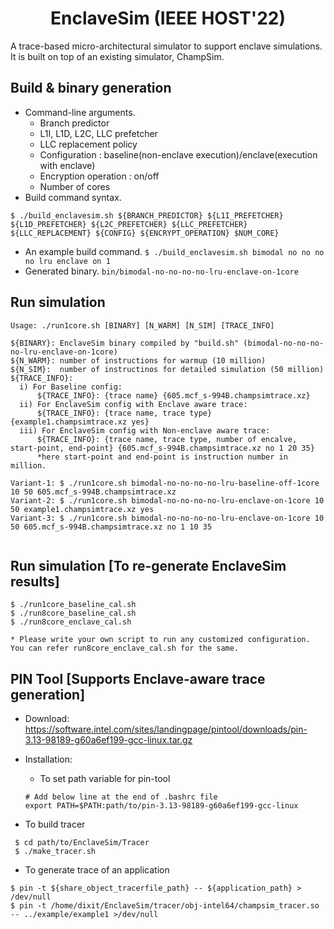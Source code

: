 <p align="center">
  <h1 align="center"> EnclaveSim (IEEE HOST'22) </h1>
  <p> A trace-based micro-architectural simulator to support enclave simulations. It is built on top of an existing simulator, ChampSim.</p>

## Build & binary generation
* Command-line arguments.
  * Branch predictor
  * L1I, L1D, L2C, LLC prefetcher
  * LLC replacement policy
  * Configuration : baseline(non-enclave execution)/enclave(execution with enclave)
  * Encryption operation : on/off
  * Number of cores
* Build command syntax.
``` 
$ ./build_enclavesim.sh ${BRANCH_PREDICTOR} ${L1I_PREFETCHER} ${L1D_PREFETCHER} ${L2C_PREFETCHER} ${LLC_PREFETCHER} ${LLC_REPLACEMENT} ${CONFIG} ${ENCRYPT_OPERATION} $NUM_CORE} 
```
* An example build command. ``` $ ./build_enclavesim.sh bimodal no no no no lru enclave on 1 ```
* Generated binary. ``` bin/bimodal-no-no-no-no-lru-enclave-on-1core ```

## Run simulation

``` 
Usage: ./run1core.sh [BINARY] [N_WARM] [N_SIM] [TRACE_INFO]

${BINARY}: EnclaveSim binary compiled by "build.sh" (bimodal-no-no-no-no-lru-enclave-on-1core)
${N_WARM}: number of instructions for warmup (10 million)
${N_SIM}:  number of instructinos for detailed simulation (50 million)
${TRACE_INFO}: 
  i) For Baseline config: 
      ${TRACE_INFO}: {trace name} {605.mcf_s-994B.champsimtrace.xz}
  ii) For EnclaveSim config with Enclave aware trace: 
      ${TRACE_INFO}: {trace name, trace type} {example1.champsimtrace.xz yes} 
  iii) For EnclaveSim config with Non-enclave aware trace: 
      ${TRACE_INFO}: {trace name, trace type, number of encalve, start-point, end-point} {605.mcf_s-994B.champsimtrace.xz no 1 20 35}
      *here start-point and end-point is instruction number in million.

Variant-1: $ ./run1core.sh bimodal-no-no-no-no-lru-baseline-off-1core 10 50 605.mcf_s-994B.champsimtrace.xz
Variant-2: $ ./run1core.sh bimodal-no-no-no-no-lru-enclave-on-1core 10 50 example1.champsimtrace.xz yes 
Variant-3: $ ./run1core.sh bimodal-no-no-no-no-lru-enclave-on-1core 10 50 605.mcf_s-994B.champsimtrace.xz no 1 10 35
 
```

## Run simulation [To re-generate EnclaveSim results]

```
$ ./run1core_baseline_cal.sh
$ ./run8core_baseline_cal.sh
$ ./run8core_enclave_cal.sh

* Please write your own script to run any customized configuration. You can refer run8core_enclave_cal.sh for the same. 
```



## PIN Tool [Supports Enclave-aware trace generation]
 
* Download: https://software.intel.com/sites/landingpage/pintool/downloads/pin-3.13-98189-g60a6ef199-gcc-linux.tar.gz

* Installation:

   * To set path variable for pin-tool

    ```
    # Add below line at the end of .bashrc file 
    export PATH=$PATH:path/to/pin-3.13-98189-g60a6ef199-gcc-linux
    ```

* To build tracer

 ```
  $ cd path/to/EnclaveSim/Tracer
  $ ./make_tracer.sh 
 ```

* To generate trace of an application

```
$ pin -t ${share_object_tracerfile_path} -- ${application_path} > /dev/null
$ pin -t /home/dixit/EnclaveSim/tracer/obj-intel64/champsim_tracer.so -- ../example/example1 >/dev/null
```
